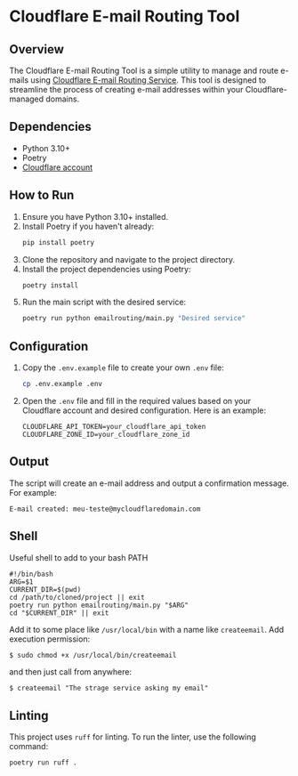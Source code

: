 # Cloudflare E-mail Routing Tool

## Overview

The Cloudflare E-mail Routing Tool is a simple utility to manage and route e-mails using [Cloudflare E-mail Routing Service](https://www.cloudflare.com/pt-br/developer-platform/email-routing/). This tool is designed to streamline the process of creating e-mail addresses within your Cloudflare-managed domains.

## Dependencies

- Python 3.10+
- Poetry
- [Cloudflare account](https://www.cloudflare.com/)

## How to Run

1. Ensure you have Python 3.10+ installed.
2. Install Poetry if you haven't already:
   ```bash
   pip install poetry
   ```
3. Clone the repository and navigate to the project directory.
4. Install the project dependencies using Poetry:
   ```bash
   poetry install
   ```
5. Run the main script with the desired service:
   ```bash
   poetry run python emailrouting/main.py "Desired service"
   ```

## Configuration

1. Copy the `.env.example` file to create your own `.env` file:
   ```bash
   cp .env.example .env
   ```

2. Open the `.env` file and fill in the required values based on your Cloudflare account and desired configuration. Here is an example:
   ```env
   CLOUDFLARE_API_TOKEN=your_cloudflare_api_token
   CLOUDFLARE_ZONE_ID=your_cloudflare_zone_id
   ```

## Output

The script will create an e-mail address and output a confirmation message. For example:

```
E-mail created: meu-teste@mycloudflaredomain.com
```

## Shell

Useful shell to add to your bash PATH

```
#!/bin/bash
ARG=$1
CURRENT_DIR=$(pwd)
cd /path/to/cloned/project || exit
poetry run python emailrouting/main.py "$ARG"
cd "$CURRENT_DIR" || exit
```

Add it to some place like `/usr/local/bin` with a name like `createemail`. Add execution permission:

```bash
$ sudo chmod +x /usr/local/bin/createemail
```

and then just call from anywhere:

```
$ createemail "The strage service asking my email"
```

## Linting
This project uses `ruff` for linting. To run the linter, use the following command:
```bash
poetry run ruff .
```
